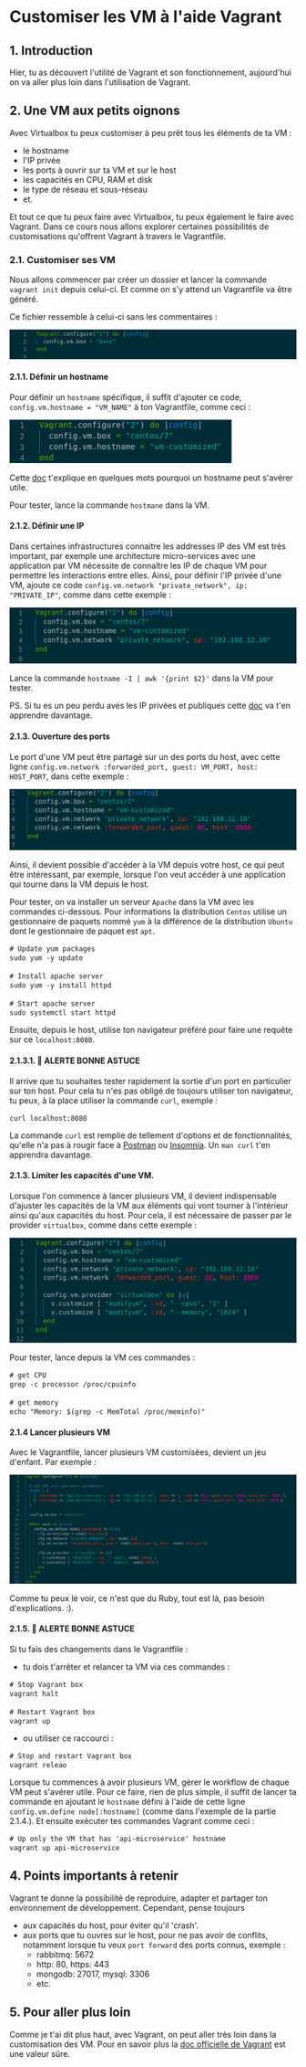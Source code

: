 # Customiser les VM à l'aide Vagrant

## 1. Introduction
Hier, tu as découvert l'utilité de Vagrant et son fonctionnement, aujourd'hui on va aller plus loin dans l'utilisation de Vagrant.


## 2. Une VM aux petits oignons

Avec Virtualbox tu peux customiser à peu prêt tous les éléments de ta VM :
- le hostname
- l'IP privée
- les ports à ouvrir sur ta VM et sur le host
- les capacités en CPU, RAM et disk
- le type de réseau et sous-réseau
- et.

Et tout ce que tu peux faire avec Virtualbox, tu peux également le faire avec Vagrant. Dans ce cours nous allons explorer certaines possibilités de customisations qu'offrent Vagrant à travers le Vagrantfile.

### 2.1.  Customiser ses VM
Nous allons commencer par créer un dossier et lancer la commande `vagrant init` depuis celui-ci.
Et comme on s'y attend un Vagrantfile va être généré.

Ce fichier ressemble à celui-ci sans les commentaires :

![Initial Vagrantfile](../../assets/images/basic-vagrantfile.png)


#### 2.1.1. Définir un hostname 
Pour définir un `hostname` spécifique, il suffit d'ajouter ce code, `config.vm.hostname = "VM_NAME"` à ton Vagrantfile, comme ceci :

![Box with customized hostname](../../assets/images/box-with-hostname.png)

Cette [doc](https://www.maketecheasier.com/hostname-in-linux/) t'explique en quelques mots pourquoi un hostname peut s'avérer utile.

Pour tester, lance la commande `hostmane` dans la VM.


#### 2.1.2. Définir une IP
Dans certaines infrastructures connaitre les addresses IP des VM est très important, par exemple une architecture micro-services avec une application par VM nécessite de connaître les IP de chaque VM pour permettre les interactions entre elles.
Ainsi, pour définir l'IP privée d'une VM, ajoute ce code `config.vm.network "private_network", ip: "PRIVATE_IP"`, comme dans cette exemple :

![Box with customized hostname](../../assets/images/box-private-ip.png)

Lance la commande `hostname -I | awk '{print $2}'` dans la VM pour tester.

PS. Si tu es un peu perdu aves les IP privées et publiques cette [doc](https://whatismyipaddress.com/private-ip) va t'en apprendre davantage.

#### 2.1.3. Ouverture des ports
Le port d'une VM peut être partagé sur un des ports du host, avec cette ligne `config.vm.network :forwarded_port, guest: VM_PORT, host: HOST_PORT`, dans cette exemple :

![Box with customized hostname](../../assets/images/box-port-forwarding.png)

Ainsi, il devient possible d'accéder à la VM depuis votre host, 
ce qui peut être intéressant, par exemple,
lorsque l'on veut accéder à une application qui tourne dans la VM depuis le host.

Pour tester, on va installer un serveur `Apache` dans la VM avec les commandes ci-dessous.
Pour informations la distribution `Centos` utilise un gestionnaire de paquets nommé `yum` à la différence de la distribution `Ubuntu` dont le gestionnaire de paquet est `apt`.

```shell
# Update yum packages
sudo yum -y update 

# Install apache server
sudo yum -y install httpd 

# Start apache server
sudo systemctl start httpd
```

Ensuite, depuis le host, utilise ton navigateur préféré pour faire une requête sur ce `localhost:8080`.

#### 2.1.3.1. 🚀 ALERTE BONNE ASTUCE
Il arrive que tu souhaites tester rapidement la sortie d'un port en particulier sur ton host.
Pour cela tu n'es pas obligé de toujours utiliser ton navigateur, tu peux, à la place utiliser la commande `curl`, exemple :

```shell
curl localhost:8080
```

La commande `curl` est remplie de tellement d'options et de fonctionnalités, qu'elle n'a pas à rougir face à [Postman](https://www.postman.com/) ou [Insomnia](https://insomnia.rest/).
Un `man curl` t'en apprendra davantage.

#### 2.1.3. Limiter les capacités d'une VM.
Lorsque l'on commence à lancer plusieurs VM, il devient indispensable d'ajuster les capacités de la VM aux éléments qui vont tourner à l'intérieur ainsi qu'aux capacités du host.
Pour cela, il est nécessaire de passer par le provider `virtualbox`, comme dans cette exemple :

![Box with customized hostname](../../assets/images/box-limit-capacities.png)

Pour tester, lance depuis la VM ces commandes :

```shell
# get CPU
grep -c processor /proc/cpuinfo

# get memory
echo "Memory: $(grep -c MemTotal /proc/meminfo)"
```

#### 2.1.4 Lancer plusieurs VM
Avec le Vagrantfile, lancer plusieurs VM customisées, devient un jeu d'enfant. Par exemple :

![Vagrant multi VMs](../../assets/images/vagrant-multi-VMs.png)

Comme tu peux le voir, ce n'est que du Ruby, tout est là, pas besoin d'explications. :).


#### 2.1.5. 🚀 ALERTE BONNE ASTUCE
Si tu fais des changements dans le Vagrantfile :
- tu dois t'arrêter et relancer ta VM via ces commandes :

```shell
# Stop Vagrant box
vagrant halt

# Restart Vagrant box
vagrant up
```

- ou utiliser ce raccourci :
```shell
# Stop and restart Vagrant box
vagrant releao
```

Lorsque tu commences à avoir plusieurs VM, gérer le workflow de chaque VM peut s'avérer utile. 
Pour ce faire, rien de plus simple, il suffit de lancer ta commande en ajoutant le `hostname` 
  défini à l'aide de cette ligne `config.vm.define node[:hostname]` (comme dans l'exemple de la partie 2.1.4.). Et ensuite exécuter tes commandes Vagrant comme ceci :

```shell
# Up only the VM that has 'api-microservice' hostname
vagrant up api-microservice
```


## 4. Points importants à retenir
Vagrant te donne la possibilité de reproduire, adapter et partager ton environnement de développement.
Cependant, pense toujours 
- aux capacités du host, pour éviter qu'il 'crash'.
- aux ports que tu ouvres sur le host, pour ne pas avoir de conflits, 
  notamment lorsque tu veux `port forward` des ports connus, exemple :
  - rabbitmq: 5672
  - http: 80, https: 443
  - mongodb: 27017, mysql: 3306
  - etc.


## 5. Pour aller plus loin
Comme je t'ai dit plus haut, avec Vagrant, on peut aller très loin dans la customisation des VM.
Pour en savoir plus la [doc officielle de Vagrant](https://www.vagrantup.com/docs) est une valeur sûre.
